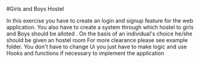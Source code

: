 #Girls and Boys Hostel

In this exercise you have to create an login and signup feature for the web application.
You also have to create a system through which hostel to girls and Boys should be alloted .
On the basis of an individual's choice he/she should be given an hostel room
For more clearance please see example folder.
You don't have to change Ui you just have to make logic and use Hooks and functions if necessary  to implement the application